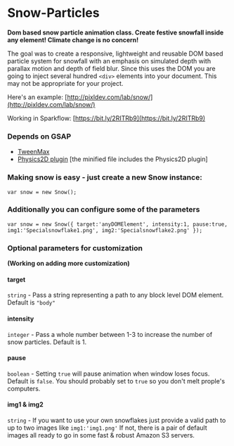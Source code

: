 # Snow-Particles

**Dom based snow particle animation class. Create festive snowfall inside any element! Climate change is no concern!**

The goal was to create a responsive, lightweight and reusable DOM based particle system for snowfall with an emphasis on simulated depth with parallax motion and depth of field blur. Since this uses the DOM you are going to inject several hundred ```<div>``` elements into your document. This may not be appropriate for your project. 

Here's an example: [http://pixldev.com/lab/snow/](http://pixldev.com/lab/snow/)

Working in Sparkflow: [https://bit.ly/2RITRb9](https://bit.ly/2RITRb9)  



### Depends on GSAP

* [TweenMax](https://greensock.com/docs/TweenMax) 
* [Physics2D plugin](https://greensock.com/Physics2DPlugin) [the minified file includes the Physics2D plugin]

### Making snow is easy - just create a new Snow instance:

```
var snow = new Snow();
```

### Additionally you can configure some of the parameters 

```
var snow = new Snow({ target:'anyDOMElement', intensity:1, pause:true, img1:'Specialsnowflake1.png', img2:'Specialsnowflake2.png' });
```

### Optional parameters for customization 
**(Working on adding more customization)**

#### target 
```string``` - Pass a string representing a path to any block level DOM element. Default is ```"body"```

#### intensity
```integer``` - Pass a whole number between 1-3 to increase the number of snow particles. Default is 1.

#### pause 
```boolean``` - Setting ```true``` will pause animation when window loses focus. Default is ```false```. You should probably set to ```true``` so you don't melt prople's computers.

#### img1 & img2
```string``` - If you want to use your own snowflakes just provide a valid path to up to two images like ```img1:'img1.png'``` If not, there is a pair of default images all ready to go in some fast & robust Amazon S3 servers. 
